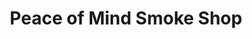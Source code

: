 ---
title: "Peace of Mind Smoke Shop"
url: /saint-petersburg/peace-of-mind-smoke-shop/
shop: tobacco
---